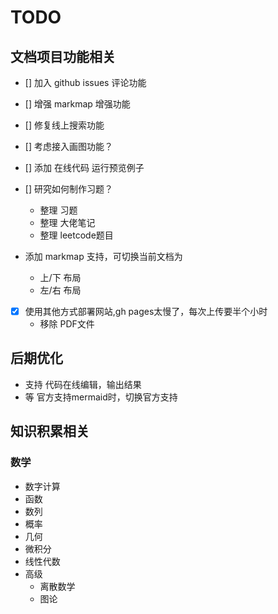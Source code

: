 
# TODO

## 文档项目功能相关

- [] 加入 github issues 评论功能
- [] 增强 markmap 增强功能
- [] 修复线上搜索功能
- [] 考虑接入画图功能？
- [] 添加 在线代码 运行预览例子
- [] 研究如何制作习题？
  - 整理 习题
  - 整理 大佬笔记
  - 整理 leetcode题目

- 添加 markmap 支持，可切换当前文档为
  - 上/下 布局
  - 左/右 布局

- [x] 使用其他方式部署网站,gh pages太慢了，每次上传要半个小时
  - 移除 PDF文件

## 后期优化

- 支持 代码在线编辑，输出结果
- 等 官方支持mermaid时，切换官方支持

## 知识积累相关

### 数学

- 数字计算
- 函数
- 数列
- 概率
- 几何
- 微积分
- 线性代数
- 高级
  - 离散数学
  - 图论
